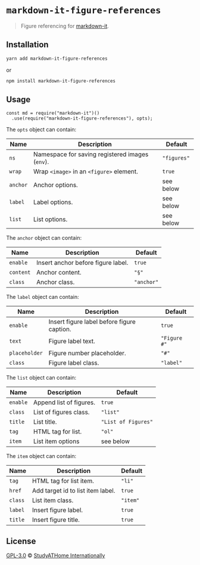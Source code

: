 # `markdown-it-figure-references`

> Figure referencing for [markdown-it](https://github.com/markdown-it/markdown-it).

## Installation

```sh
yarn add markdown-it-figure-references
```

or

```sh
npm install markdown-it-figure-references
```

## Usage

```
const md = require("markdown-it")()
  .use(require("markdown-it-figure-references"), opts);
```

<!-- See a [demo as JSFiddle](https://jsfiddle.net/fke71wm4/2/). -->

The `opts` object can contain:

| Name     | Description                                     | Default     |
| -------- | ----------------------------------------------- | ----------- |
| `ns`     | Namespace for saving registered images (`env`). | `"figures"` |
| `wrap`   | Wrap `<image>` in an `<figure>` element.        | `true`      |
| `anchor` | Anchor options.                                 | see below   |
| `label`  | Label options.                                  | see below   |
| `list`   | List options.                                   | see below   |

The `anchor` object can contain:

| Name      | Description                        | Default    |
| --------- | ---------------------------------- | ---------- |
| `enable`  | Insert anchor before figure label. | `true`     |
| `content` | Anchor content.                    | `"§"`      |
| `class`   | Anchor class.                      | `"anchor"` |

The `label` object can contain:

| Name          | Description                                | Default      |
| ------------- | ------------------------------------------ | ------------ |
| `enable`      | Insert figure label before figure caption. | `true`       |
| `text`        | Figure label text.                         | `"Figure #"` |
| `placeholder` | Figure number placeholder.                 | `"#"`        |
| `class`       | Figure label class.                        | `"label"`    |

The `list` object can contain:

| Name     | Description             | Default             |
| -------- | ----------------------- | ------------------- |
| `enable` | Append list of figures. | `true`              |
| `class`  | List of figures class.  | `"list"`            |
| `title`  | List title.             | `"List of Figures"` |
| `tag`    | HTML tag for list.      | `"ol"`              |
| `item`   | List item options       | see below           |

The `item` object can contain:

| Name    | Description                       | Default  |
| ------- | --------------------------------- | -------- |
| `tag`   | HTML tag for list item.           | `"li"`   |
| `href`  | Add target id to list item label. | `true`   |
| `class` | List item class.                  | `"item"` |
| `label` | Insert figure label.              | `true`   |
| `title` | Insert figure title.              | `true`   |

## License

[GPL-3.0](https://github.com/studyathome-internationally/vuepress-plugins/blob/master/LICENSE) &copy; [StudyATHome Internationally](https://github.com/studyathome-internationally/)
